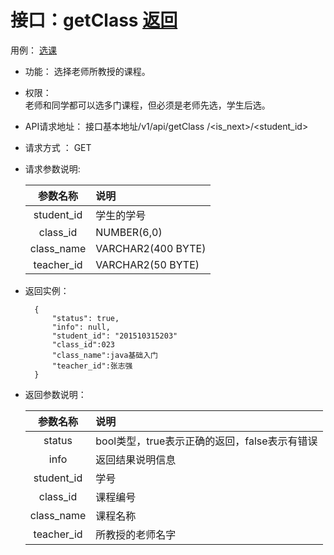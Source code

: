 # 接口：getClass  [返回](../README.md)
用例： [选课](../用例/选课.md)

- 功能：
    选择老师所教授的课程。
    
- 权限：    
    老师和同学都可以选多门课程，但必须是老师先选，学生后选。
    
- API请求地址： 
    接口基本地址/v1/api/getClass /<is_next>/<student_id>

- 请求方式 ：
    GET

- 请求参数说明:        

  |参数名称|说明|
  |:---------:|:--------------------------------------------------------|
  |student_id|学生的学号|
  |class_id|NUMBER(6,0)|主键|否| | | 课程编号|
  |class_name|VARCHAR2(400 BYTE)| |否| | |课程名称|
  |teacher_id|VARCHAR2(50 BYTE)| 外键|否| | |所教授的老师名字|
    
- 返回实例：

        {         
            "status": true,
            "info": null,    
            "student_id": "201510315203"
            "class_id":023
            "class_name":java基础入门
            "teacher_id":张志强
        }
 
- 返回参数说明：    
 
  |参数名称|说明|
  |:---------:|:--------------------------------------------------------|      
  |status|bool类型，true表示正确的返回，false表示有错误|
  |info|返回结果说明信息|
  |student_id|学号|
  |class_id|课程编号|
  |class_name|课程名称|
  |teacher_id|所教授的老师名字|

